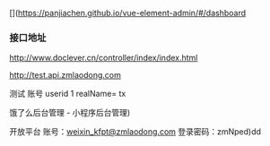 [](https://panjiachen.github.io/vue-element-admin/#/dashboard
### 接口地址
http://www.doclever.cn/controller/index/index.html

http://test.api.zmlaodong.com

测试 账号 userid 1   realName= tx

饿了么后台管理 - 小程序后台管理)

开放平台
账号：weixin_kfpt@zmlaodong.com
登录密码：zmNped)dd



[](https://open.weixin.qq.com/connect/qrconnect?appid=wx594da6705be69ded&redirect_uri=http%3a%2f%2fapi.zmlaodong.com%2f&response_type=code&scope=snsapi_login&state=STATE#wechat_redirect 
)